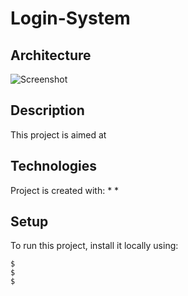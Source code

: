 # Login-System

## Architecture

![Screenshot](diagram.png)

## Description

This project is aimed at


## Technologies
Project is created with:
* 
* 
	
## Setup
To run this project, install it locally using:

```
$ 
$ 
$ 
```